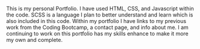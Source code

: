 This is my personal Portfolio. I have used HTML, CSS, and Javascript within the code. SCSS is a language I plan to better understand and learn which is also included in this code. 
Within my portfolio I have links to my previous work from the Coding Bootcamp, a contact page, and info about me. I am continuing to work on this portfolio has my skills enhance to make it more my own and complete. 